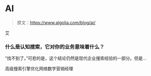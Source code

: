 # AI

> 原文：<https://www.algolia.com/blog/ai/>

艾

### 什么是认知搜索，它对你的业务意味着什么？

“找不到了。”可悲的是，这个结论仍然是现代企业搜索经验的一部分。但是...

高级搜索引擎优化网络数字营销经理